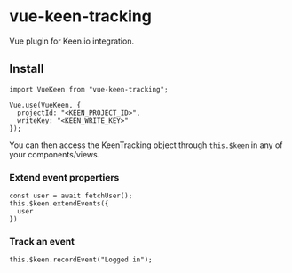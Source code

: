 # vue-keen-tracking

Vue plugin for Keen.io integration.

## Install

```
import VueKeen from "vue-keen-tracking";

Vue.use(VueKeen, {
  projectId: "<KEEN_PROJECT_ID>",
  writeKey: "<KEEN_WRITE_KEY>"
});
```

You can then access the KeenTracking object through `this.$keen` in any of your components/views.

### Extend event propertiers

```
const user = await fetchUser();
this.$keen.extendEvents({
  user
})
```

### Track an event

```
this.$keen.recordEvent("Logged in");
```
